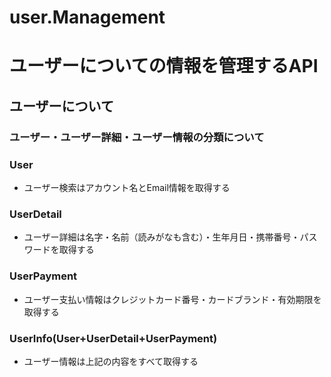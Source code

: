# user.Management

# ユーザーについての情報を管理するAPI

## ユーザーについて

### ユーザー・ユーザー詳細・ユーザー情報の分類について

### User

- ユーザー検索はアカウント名とEmail情報を取得する

### UserDetail

- ユーザー詳細は名字・名前（読みがなも含む）・生年月日・携帯番号・パスワードを取得する

### UserPayment

- ユーザー支払い情報はクレジットカード番号・カードブランド・有効期限を取得する

### UserInfo(User+UserDetail+UserPayment)

- ユーザー情報は上記の内容をすべて取得する
